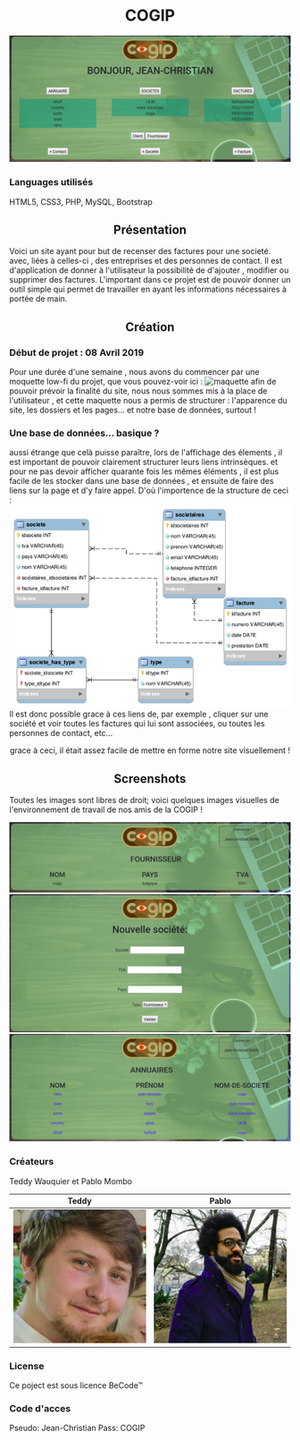 # <center> COGIP </center>
![frontpage](assets/model/frontpage.png)

### Languages utilisés
HTML5, CSS3, PHP, MySQL, Bootstrap

## <center> Présentation </center>
Voici un site ayant pour but de recenser des factures pour une societé. avec, liées à celles-ci , des entreprises et des personnes de contact. Il est d'application de donner à l'utilisateur la possibilité de d'ajouter , modifier ou supprimer des factures. L'important dans ce projet est de pouvoir donner un outil simple qui permet de travailler en ayant les informations nécessaires à portée de main.

## <center> Création </center>
### Début de projet : 08 Avril 2019
Pour une durée d'une semaine , nous avons du commencer par une moquette low-fi du projet, que vous pouvez-voir ici :
![maquette](assets/model/DSC_0296.JPG)
afin de pouvoir prévoir la finalité du site, nous nous sommes mis à la place de l'utilisateur , et cette maquette nous a permis de structurer : l'apparence du site, les dossiers et les pages... et notre base de données, surtout !

### Une base de données... basique ?
aussi étrange que celà puisse paraître, lors de l'affichage des élements , il est important de pouvoir clairement structurer leurs liens intrinsèques. et pour ne pas devoir afficher quarante fois les mêmes éléments , il est plus facile de les stocker dans une base de données , et ensuite de faire des liens sur la page et d'y faire appel. D'où l'importence de la structure de ceci : 
![une-base-de-données](assets/model/model.png)
Il est donc possible grace à ces liens de, par exemple , cliquer sur une société et voir toutes les factures qui lui sont associées, ou toutes les personnes de contact, etc...

<center> grace à ceci, il était assez facile de mettre en forme notre site visuellement ! </center>

## <center> Screenshots </center>

Toutes les images sont libres de droit; voici quelques images visuelles de l'environnement de travail de nos amis de la COGIP !

![fournisseur](assets/model/fournisseur.png)
![nouvelle-societe](assets/model/nouvelle-societe.png)
![annuaire](assets/model/annuaire.png)


### Créateurs

Teddy Wauquier et Pablo Mombo

Teddy            |  Pablo
:-------------------------:|:-------------------------:
![Teddy](assets/img/Teddy.png)  |  ![Pablo](assets/img/Pablo.png)

### License

Ce poject est sous licence BeCode™

### Code d'acces

Pseudo: Jean-Christian
Pass: COGIP
